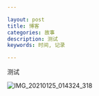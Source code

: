 ```yaml
---

layout: post
title: 博客
categories: 故事
description: 测试
keywords: 时间, 记录

---
```


测试

![IMG_20210125_014324_318](https://img.rruu.net/image/6014f6f594618)
